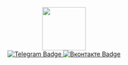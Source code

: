 <!--
**Qvvan/Qvvan** is a ✨ _special_ ✨ repository because its `README.md` (this file) appears on your GitHub profile.

Here are some ideas to get you started:

- 🔭 I’m currently working on ...
- 🌱 I’m currently learning ...
- 👯 I’m looking to collaborate on ...
- 🤔 I’m looking for help with ...
- 💬 Ask me about ...
- 📫 How to reach me: ...
- 😄 Pronouns: ...
- ⚡ Fun fact: ...
-->
<div id="header" align="center">
  <img src="https://media.giphy.com/media/v1.Y2lkPTc5MGI3NjExNHY4ZXVmazJ0M2o3MmQ3NmE5N2c4d3E5Z3E2OGJ4NnNneGI1NGF1dCZlcD12MV9pbnRlcm5hbF9naWZfYnlfaWQmY3Q9Zw/QDjpIL6oNCVZ4qzGs7/giphy.gif" width="100"/>
  
<div id="badges">
  <a href="https://t.me/qvvan">
  <img src="https://img.shields.io/badge/Telegram-blue?logo=telegram" alt="Telegram Badge"/>
  </a>
  <a href="https://vk.com/q.onee">
  <img src="https://img.shields.io/badge/Вконтакте-blue?logo=Vk" alt="Вконтакте Badge"/>
  </a>
</div>
</div>

